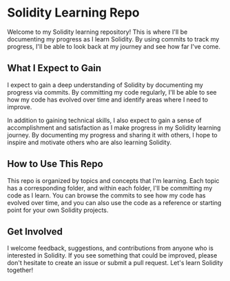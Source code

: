 # Solidity Learning Repo
Welcome to my Solidity learning repository! This is where I'll be documenting my progress as I learn Solidity. By using commits to track my progress, I'll be able to look back at my journey and see how far I've come.

## What I Expect to Gain
I expect to gain a deep understanding of Solidity by documenting my progress via commits. By committing my code regularly, I'll be able to see how my code has evolved over time and identify areas where I need to improve.

In addition to gaining technical skills, I also expect to gain a sense of accomplishment and satisfaction as I make progress in my Solidity learning journey. By documenting my progress and sharing it with others, I hope to inspire and motivate others who are also learning Solidity.

## How to Use This Repo
This repo is organized by topics and concepts that I'm learning. Each topic has a corresponding folder, and within each folder, I'll be committing my code as I learn. You can browse the commits to see how my code has evolved over time, and you can also use the code as a reference or starting point for your own Solidity projects.

## Get Involved
I welcome feedback, suggestions, and contributions from anyone who is interested in Solidity. If you see something that could be improved, please don't hesitate to create an issue or submit a pull request. Let's learn Solidity together!
